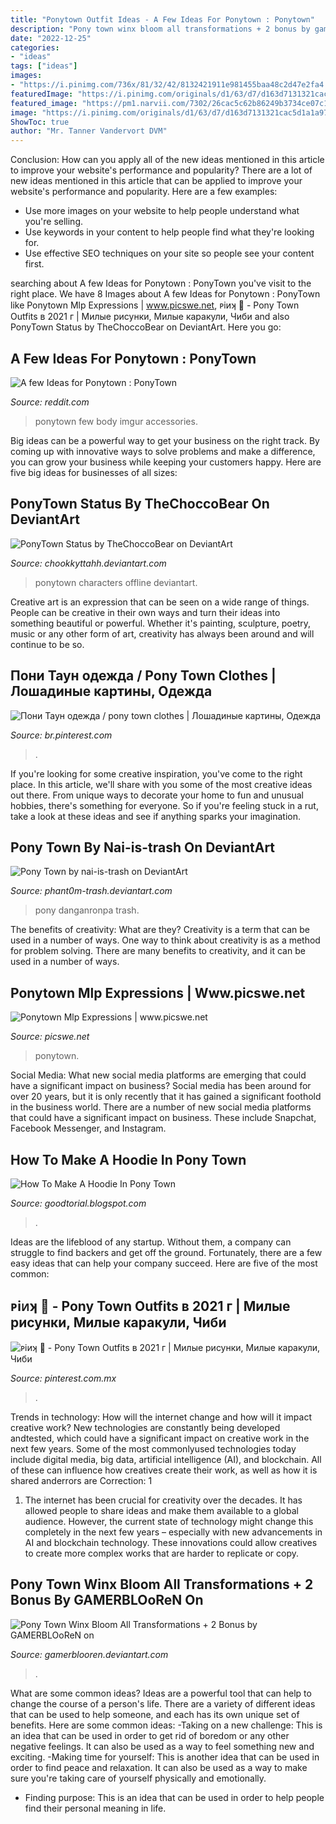 ```yaml
---
title: "Ponytown Outfit Ideas - A Few Ideas For Ponytown : Ponytown"
description: "Pony town winx bloom all transformations + 2 bonus by gamerblooren on"
date: "2022-12-25"
categories:
- "ideas"
tags: ["ideas"]
images:
- "https://i.pinimg.com/736x/81/32/42/8132421911e981455baa48c2d47e2fa4.jpg"
featuredImage: "https://i.pinimg.com/originals/d1/63/d7/d163d7131321cac5d1a1a970c20cd4e4.jpg"
featured_image: "https://pm1.narvii.com/7302/26cac5c62b86249b3734ce07c1ec9573fdfa3ab9r1-1278-688v2_00.jpg"
image: "https://i.pinimg.com/originals/d1/63/d7/d163d7131321cac5d1a1a970c20cd4e4.jpg"
ShowToc: true
author: "Mr. Tanner Vandervort DVM"
---
```



Conclusion: How can you apply all of the new ideas mentioned in this article to improve your website's performance and popularity?
There are a lot of new ideas mentioned in this article that can be applied to improve your website's performance and popularity. Here are a few examples: 
- Use more images on your website to help people understand what you're selling. 
- Use keywords in your content to help people find what they're looking for. 
- Use effective SEO techniques on your site so people see your content first.

	

		
searching about A few Ideas for Ponytown : PonyTown you've visit to the right place. We have 8 Images about A few Ideas for Ponytown : PonyTown like Ponytown Mlp Expressions | www.picswe.net, ᴘiᴎʞ 🎀 - Pony Town Outfits в 2021 г | Милые рисунки, Милые каракули, Чиби and also PonyTown Status by TheChoccoBear on DeviantArt. Here you go:
		
    
## A Few Ideas For Ponytown : PonyTown

<img loading=lazy src="http://i.imgur.com/FZw9gQN.png" onerror="this.onerror=null;this.src='https://tse2.mm.bing.net/th?id=OIP.gErewemtsQaQbjnJGzD2QwHaFD&amp;pid=15.1';" alt="A few Ideas for Ponytown : PonyTown">

_Source: reddit.com_

>ponytown few body imgur accessories. 

	

Big ideas can be a powerful way to get your business on the right track. By coming up with innovative ways to solve problems and make a difference, you can grow your business while keeping your customers happy. Here are five big ideas for businesses of all sizes: 

    
## PonyTown Status By TheChoccoBear On DeviantArt

<img loading=lazy src="https://orig00.deviantart.net/9dd1/f/2017/237/8/e/__ponytown__characters____offline___by_chookkyttahh-dbkl0yl.png" onerror="this.onerror=null;this.src='https://tse3.mm.bing.net/th?id=OIP.YwHmI_zm0YdoD8GdAiNyJQHaEu&amp;pid=15.1';" alt="PonyTown Status by TheChoccoBear on DeviantArt">

_Source: chookkyttahh.deviantart.com_

>ponytown characters offline deviantart. 

	

Creative art is an expression that can be seen on a wide range of things. People can be creative in their own ways and turn their ideas into something beautiful or powerful. Whether it's painting, sculpture, poetry, music or any other form of art, creativity has always been around and will continue to be so.

    
## Пони Таун одежда / Pony Town Clothes | Лошадиные картины, Одежда

<img loading=lazy src="https://i.pinimg.com/736x/81/32/42/8132421911e981455baa48c2d47e2fa4.jpg" onerror="this.onerror=null;this.src='https://tse4.mm.bing.net/th?id=OIP.5eMHDaGjVAZS_xm1rljIowHaDg&amp;pid=15.1';" alt="Пони Таун одежда / pony town clothes | Лошадиные картины, Одежда">

_Source: br.pinterest.com_

>. 

	

If you're looking for some creative inspiration, you've come to the right place. In this article, we'll share with you some of the most creative ideas out there. From unique ways to decorate your home to fun and unusual hobbies, there's something for everyone. So if you're feeling stuck in a rut, take a look at these ideas and see if anything sparks your imagination.

    
## Pony Town By Nai-is-trash On DeviantArt

<img loading=lazy src="https://img00.deviantart.net/9843/i/2017/178/b/8/___pony_town___danganronpa_v3____by_phant0m_trash-dbeapb7.png" onerror="this.onerror=null;this.src='https://tse4.mm.bing.net/th?id=OIP.tGkseOssRhxhvgtcdHUhTQHaIO&amp;pid=15.1';" alt="Pony Town by nai-is-trash on DeviantArt">

_Source: phant0m-trash.deviantart.com_

>pony danganronpa trash. 

	

The benefits of creativity: What are they?
Creativity is a term that can be used in a number of ways. One way to think about creativity is as a method for problem solving. There are many benefits to creativity, and it can be used in a number of ways.

    
## Ponytown Mlp Expressions | Www.picswe.net

<img loading=lazy src="http://i.imgur.com/OyzC6Oj.png" onerror="this.onerror=null;this.src='https://tse1.mm.bing.net/th?id=OIP.yj8ItbL5e6u0b_spiYgXBgHaF8&amp;pid=15.1';" alt="Ponytown Mlp Expressions | www.picswe.net">

_Source: picswe.net_

>ponytown. 

	

Social Media: What new social media platforms are emerging that could have a significant impact on business?
Social media has been around for over 20 years, but it is only recently that it has gained a significant foothold in the business world. There are a number of new social media platforms that could have a significant impact on business. These include Snapchat, Facebook Messenger, and Instagram.

    
## How To Make A Hoodie In Pony Town

<img loading=lazy src="https://pm1.narvii.com/7302/26cac5c62b86249b3734ce07c1ec9573fdfa3ab9r1-1278-688v2_00.jpg" onerror="this.onerror=null;this.src='https://tse2.mm.bing.net/th?id=OIP.gowiF_aBScO4TOrlBl8MPgHaD-&amp;pid=15.1';" alt="How To Make A Hoodie In Pony Town">

_Source: goodtorial.blogspot.com_

>. 

	

Ideas are the lifeblood of any startup. Without them, a company can struggle to find backers and get off the ground. Fortunately, there are a few easy ideas that can help your company succeed. Here are five of the most common: 

    
## ᴘiᴎʞ 🎀 - Pony Town Outfits в 2021 г | Милые рисунки, Милые каракули, Чиби

<img loading=lazy src="https://i.pinimg.com/originals/d1/63/d7/d163d7131321cac5d1a1a970c20cd4e4.jpg" onerror="this.onerror=null;this.src='https://tse2.mm.bing.net/th?id=OIP.otIGW_lvQSQWRYyYJ5YxTwHaHa&amp;pid=15.1';" alt="ᴘiᴎʞ 🎀 - Pony Town Outfits в 2021 г | Милые рисунки, Милые каракули, Чиби">

_Source: pinterest.com.mx_

>. 

	

Trends in technology: How will the internet change and how will it impact creative work?
New technologies are constantly being developed andtested, which could have a significant impact on creative work in the next few years. Some of the most commonlyused technologies today include digital media, big data, artificial intelligence (AI), and blockchain. All of these can influence how creatives create their work, as well as how it is shared anderrors are Correction: 1
1) The internet has been crucial for creativity over the decades. It has allowed people to share ideas and make them available to a global audience. However, the current state of technology might change this completely in the next few years – especially with new advancements in AI and blockchain technology. These innovations could allow creatives to create more complex works that are harder to replicate or copy.

    
## Pony Town Winx Bloom All Transformations + 2 Bonus By GAMERBLOoReN On

<img loading=lazy src="https://orig00.deviantart.net/5699/f/2017/296/3/8/here_we_go_by_gamerblooren-dbrhu9o.png" onerror="this.onerror=null;this.src='https://tse3.mm.bing.net/th?id=OIP.dYJem8ZwUEuBNtflFiu77wHaDw&amp;pid=15.1';" alt="Pony Town Winx Bloom All Transformations + 2 Bonus by GAMERBLOoReN on">

_Source: gamerblooren.deviantart.com_

>. 

	

What are some common ideas?
Ideas are a powerful tool that can help to change the course of a person's life. There are a variety of different ideas that can be used to help someone, and each has its own unique set of benefits. Here are some common ideas: 
-Taking on a new challenge: This is an idea that can be used in order to get rid of boredom or any other negative feelings. It can also be used as a way to feel something new and exciting. 
-Making time for yourself: This is another idea that can be used in order to find peace and relaxation. It can also be used as a way to make sure you're taking care of yourself physically and emotionally. 
- Finding purpose: This is an idea that can be used in order to help people find their personal meaning in life.

